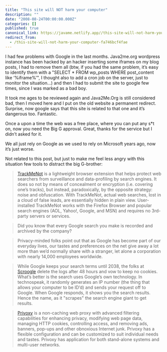 ```yaml
---
title: "This site will NOT harm your computer"
description: ""
date: "2008-08-24T00:00:00.000Z"
categories: []
published: true
canonical_link: https://javame.netlify.app//this-site-will-not-harm-your-computer-fa746bcf4fae
redirect_from:
  - /this-site-will-not-harm-your-computer-fa746bcf4fae
---
```


I had few problems with Google in the last months. Java2me.org wordpress instance has been hacked by an hacker inserting some iframes on my blog posts, I had to remove them all (btw, if you had the same problem, it’s easy to identify them with a "SELECT \* FROM wp\_posts WHERE post\_content like ‘%iframe%’", I thought also to add a cron job on the server, just to monitor the situation…) and then I had to submit the site to google few times, since I was marked as a bad boy.

It took me ages to be reviewed again and Java2Me.Org is still considered bad, then I moved here and I put on the old website a permanent redirect. Surprise, now google says that this site is related to that one and it’s dangerous too. Fantastic.

Once a upon a time the web was a free place, where you can put any s\*t on, now you need the Big G approval. Great, thanks for the service but I didn’t asked for it.

We all just rely on Google as we used to rely on Microsoft years ago, now it’s just worse.

Not related to this post, but just to make me feel less angry with this situation few tools to distract the big G-brother:

> [TrackMeNot](http://www.mrl.nyu.edu/~dhowe/trackmenot/) is a lightweight browser extension that helps protect web searchers from surveillance and data-profiling by search engines. It does so not by means of concealment or encryption (i.e. covering one’s tracks), but instead, paradoxically, by the opposite strategy: noise and obfuscation. With TrackMeNot, actual web searches, lost in a cloud of false leads, are essentially hidden in plain view. User-installed TrackMeNot works with the Firefox Browser and popular search engines (AOL, Yahoo!, Google, and MSN) and requires no 3rd-party servers or services.

> Did you know that every Google search you make is recorded and archived by the company?

> Privacy-minded folks point out that as Google has become part of our everyday lives, our tastes and preferences on the net give away a lot more than we’d normally share with a stranger, let alone a corporation with nearly 14,000 employees worldwide.

> While Google keeps your search terms until 2038, the folks at [Scroogle](http://scroogle.org/) delete the logs after 48 hours and vow to keep no cookies. What’s better is the search uses Google’s own technology. In technospeak, it randomly generates an IP number (the thing that allows your computer to be ID’d) and sends your request off to Google. When Google responds, it shows you the search results. Hence the name, as it "scrapes" the search engine giant to get results.

> [Privoxy](http://www.privoxy.org/) is a non-caching web proxy with advanced filtering capabilities for enhancing privacy, modifying web page data, managing HTTP cookies, controlling access, and removing ads, banners, pop-ups and other obnoxious Internet junk. Privoxy has a flexible configuration and can be customized to suit individual needs and tastes. Privoxy has application for both stand-alone systems and multi-user networks.
